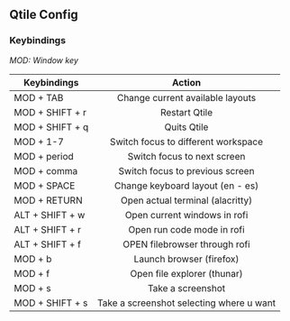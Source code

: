
## Qtile Config

### Keybindings
*MOD: Window key*

| Keybindings       | Action                                    |
| -------------     |:-----------------------------------------:|
| MOD + TAB         | Change current available layouts          |
| MOD + SHIFT + r   | Restart Qtile                             |
| MOD + SHIFT + q   | Quits Qtile                               |
| MOD + 1-7         | Switch focus to different workspace       |
| MOD + period      | Switch focus to next screen               |
| MOD + comma       | Switch focus to previous screen           |
| MOD + SPACE       | Change keyboard layout (en - es)          |
| MOD + RETURN      | Open actual terminal (alacritty)          |
| ALT + SHIFT + w   | Open current windows in rofi              |
| ALT + SHIFT + r   | Open run code mode in rofi                |
| ALT + SHIFT + f   | OPEN filebrowser through rofi             |
| MOD + b           | Launch browser (firefox)                  |
| MOD + f           | Open file explorer (thunar)               |
| MOD + s           | Take a screenshot                         |
| MOD + SHIFT + s   | Take a screenshot selecting where u want  |
